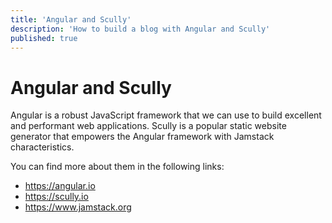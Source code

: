 ```yaml
---
title: 'Angular and Scully'
description: 'How to build a blog with Angular and Scully'
published: true
---
```


# Angular and Scully

Angular is a robust JavaScript framework that we can use
to build excellent and performant web applications.
Scully is a popular static website generator that
empowers the Angular framework with Jamstack
characteristics.

You can find more about them in the following links:
- https://angular.io
- https://scully.io
- https://www.jamstack.org